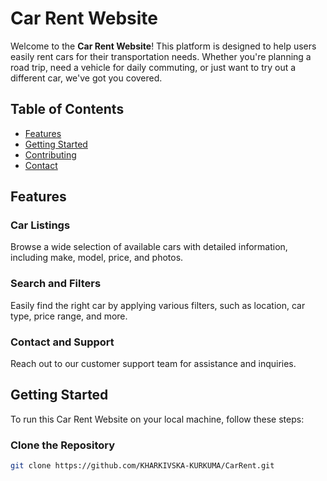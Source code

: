 # Car Rent Website

Welcome to the **Car Rent Website**! This platform is designed to help users easily rent cars for their transportation needs. Whether you're planning a road trip, need a vehicle for daily commuting, or just want to try out a different car, we've got you covered.

## Table of Contents

- [Features](#features)
- [Getting Started](#getting-started)
- [Contributing](#contributing)
- [Contact](#contact)

## Features

### Car Listings
Browse a wide selection of available cars with detailed information, including make, model, price, and photos.

### Search and Filters
Easily find the right car by applying various filters, such as location, car type, price range, and more.

### Contact and Support
Reach out to our customer support team for assistance and inquiries.

## Getting Started

To run this Car Rent Website on your local machine, follow these steps:

### Clone the Repository

```bash
git clone https://github.com/KHARKIVSKA-KURKUMA/CarRent.git
